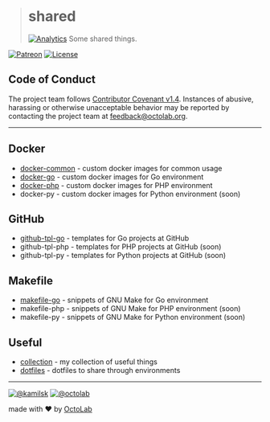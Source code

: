 > # shared
> [![Analytics](https://ga-beacon.appspot.com/UA-109817251-4/shared/master:readme?pixel)](https://github.com/kamilsk/shared/tree/collection)
> Some shared things.

[![Patreon](https://img.shields.io/badge/patreon-donate-orange.svg)](https://www.patreon.com/octolab)
[![License](https://img.shields.io/badge/license-MIT-blue.svg)](LICENSE)

## Code of Conduct

The project team follows [Contributor Covenant v1.4](http://contributor-covenant.org/version/1/4/).
Instances of abusive, harassing or otherwise unacceptable behavior may be reported by contacting
the project team at feedback@octolab.org.

---

## Docker

- [docker-common](../../tree/docker-common) - custom docker images for common usage
- [docker-go](../../tree/docker-go) - custom docker images for Go environment
- [docker-php](../../tree/docker-php) - custom docker images for PHP environment
- docker-py - custom docker images for Python environment (soon)

## GitHub

- [github-tpl-go](../../tree/github-tpl-go) - templates for Go projects at GitHub
- github-tpl-php - templates for PHP projects at GitHub (soon)
- github-tpl-py - templates for Python projects at GitHub (soon)

## Makefile

- [makefile-go](../../tree/makefile-go) - snippets of GNU Make for Go environment
- makefile-php - snippets of GNU Make for PHP environment (soon)
- makefile-py - snippets of GNU Make for Python environment (soon)

## Useful

- [collection](../../tree/collection) - my collection of useful things
- [dotfiles](../../tree/dotfiles) - dotfiles to share through environments

---

[![@kamilsk](https://img.shields.io/badge/author-%40kamilsk-blue.svg)](https://twitter.com/ikamilsk)
[![@octolab](https://img.shields.io/badge/sponsor-%40octolab-blue.svg)](https://twitter.com/octolab_inc)

made with ❤️ by [OctoLab](https://www.octolab.org/)

